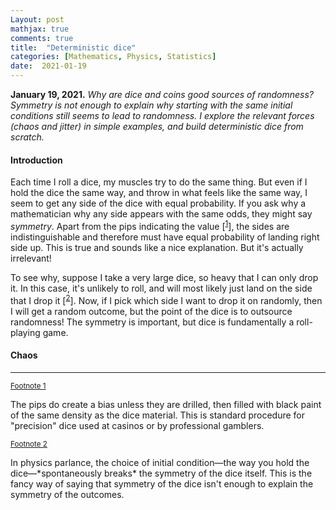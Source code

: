 ```yaml
---
Layout: post
mathjax: true
comments: true
title:  "Deterministic dice"
categories: [Mathematics, Physics, Statistics]
date:  2021-01-19
---
```


**January 19, 2021.** *Why are dice and coins good sources of
  randomness? Symmetry is not enough to explain why starting with the
  same initial conditions still seems to lead to randomness. I explore
  the relevant forces (chaos and jitter) in simple examples, and build
  deterministic dice from scratch.*

#### Introduction

Each time I roll a dice, my muscles try to do the same thing. But even
if I hold the dice the same way, and throw in what feels like the same
way, I seem to get any side of the dice with equal probability.
If you ask why a mathematician why any side appears with the same
odds, they might say *symmetry*. Apart from the pips indicating the
value [<sup><a id="fnr.1" name="fnr.1" class="footref" href="#fn.1">1</a></sup>], the sides are indistinguishable and therefore must have equal
probability of landing right side up.
This is true and sounds like a nice explanation.
But it's actually irrelevant!

To see why, suppose I take a very large dice, so heavy that I can only
drop it.
In this case, it's unlikely to roll, and will most likely just land on
the side that I drop it [<sup><a id="fnr.2" name="fnr.2" class="footref" href="#fn.2">2</a></sup>].
Now, if I pick which side I want to drop it on randomly, then I will
get a random outcome, but the point of the dice is to outsource
randomness!
The symmetry is important, but dice is fundamentally a roll-playing game.

#### Chaos

---

<div class="footdef"><sup><a id="fn.1" name="fn.1" class="footnum"
href="#fnr.1">Footnote 1</a></sup> <p class="footpara">
The pips do create a bias unless they are drilled, then filled with
black paint of the same density as the dice material. This is standard
procedure for "precision" dice used at casinos or by professional gamblers.
</p></div>

<div class="footdef"><sup><a id="fn.2" name="fn.2" class="footnum"
href="#fnr.2">Footnote 2</a></sup> <p class="footpara">
In physics parlance, the choice of initial condition—the way you
hold the dice—*spontaneously breaks* the symmetry of the dice
itself. This is the fancy way of saying that symmetry of the dice
isn't enough to explain the symmetry of the outcomes.
</p></div>

